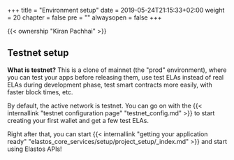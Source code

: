 +++
title = "Environment setup"
date = 2019-05-24T21:15:33+02:00
weight = 20
chapter = false
pre = ""
alwaysopen = false
+++ 

{{< ownership "Kiran Pachhai" >}}



## Testnet setup

**What is testnet?** This is a clone of mainnet (the "prod" environment), where you can test your apps before releasing them, use test ELAs instead of real ELAs during development phase, test smart contracts more easily, with faster block times, etc.

By default, the active network is testnet. You can go on with the {{< internallink "testnet configuration page" "testnet_config.md" >}} to start creating your first wallet and get a few test ELAs. 

Right after that, you can start {{< internallink "getting your application ready" "elastos_core_services/setup/project_setup/_index.md" >}} and start using Elastos APIs!
